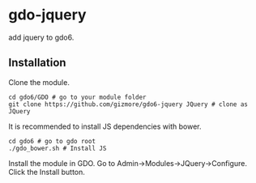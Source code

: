 # gdo-jquery
add jquery to gdo6.

## Installation
Clone the module.

    cd gdo6/GDO # go to your module folder
    git clone https://github.com/gizmore/gdo6-jquery JQuery # clone as JQuery

It is recommended to install JS dependencies with bower.

	cd gdo6 # go to gdo root
    ./gdo_bower.sh # Install JS
    
Install the module in GDO.
Go to Admin->Modules->JQuery->Configure.
Click the Install button.
